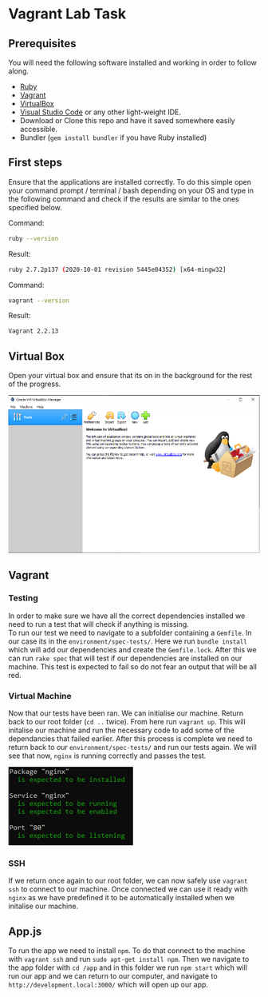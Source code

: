 # Vagrant Lab Task

## Prerequisites

You will need the following software installed and working in order to follow along.

- [Ruby](https://www.ruby-lang.org/en/downloads/)
- [Vagrant](https://www.ruby-lang.org/en/downloads/)
- [VirtualBox](https://www.virtualbox.org/wiki/Downloads)
- [Visual Studio Code](https://code.visualstudio.com/download) or any other light-weight IDE.
- Download or Clone this repo and have it saved somewhere easily accessible.
- Bundler (`gem install bundler` if you have Ruby installed)

## First steps

Ensure that the applications are installed correctly. To do this simple open your command prompt / terminal / bash depending on your OS and type in the following command and check if the results are similar to the ones specified below.

Command:

```bash
ruby --version
```

Result:

```bash
ruby 2.7.2p137 (2020-10-01 revision 5445e04352) [x64-mingw32]
```

Command:

```bash
vagrant --version
```

Result:

```bash
Vagrant 2.2.13
```

## Virtual Box

Open your virtual box and ensure that its on in the background for the rest of the progress.

![VB](virtual_box.png)

## Vagrant

### Testing

In order to make sure we have all the correct dependencies installed we need to run a test that will check if anything is missing.
</br>
To run our test we need to navigate to a subfolder containing a `Gemfile`. In our case its in the `environment/spec-tests/`. Here we run `bundle install` which will add our dependencies and create the `Gemfile.lock`. After this we can run `rake spec` that will test if our dependencies are installed on our machine. This test is expected to fail so do not fear an output that will be all red.

### Virtual Machine

Now that our tests have been ran. We can initialise our machine. Return back to our root folder (`cd ..` twice). From here run `vagrant up`. This will initalise our machine and run the necessary code to add some of the dependancies that failed earlier. After this process is complete we need to return back to our `environment/spec-tests/` and run our tests again. We will see that now, `nginx` is running correctly and passes the test.

![rake](rake.png)

### SSH

If we return once again to our root folder, we can now safely use `vagrant ssh` to connect to our machine. Once connected we can use it ready with `nginx` as we have predefined it to be automatically installed when we initalise our machine.

## App.js

To run the app we need to install `npm`. To do that connect to the machine with `vagrant ssh` and run `sudo apt-get install npm`. Then we navigate to the app folder with `cd /app` and in this folder we run `npm start` which will run our app and we can return to our computer, and navigate to `http://development.local:3000/` which will open up our app.
